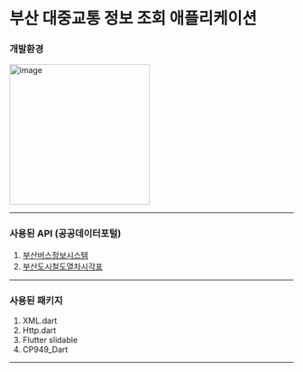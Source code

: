 # 부산 대중교통 정보 조회 애플리케이션

### 개발환경

<img width="249" alt="image" src="https://github.com/SnowScapes/KSHigh_BusanPT/assets/39547945/09a250f3-7f43-4934-b80f-b5f20597721a">

---

### 사용된 API (공공데이터포털)
1. [부산버스정보시스템](https://www.data.go.kr/data/15092750/openapi.do)
2. [부산도시철도열차시각표](https://www.data.go.kr/data/15000522/openapi.do)

---

### 사용된 패키지
1. XML.dart
2. Http.dart
3. Flutter slidable
4. CP949_Dart

---

